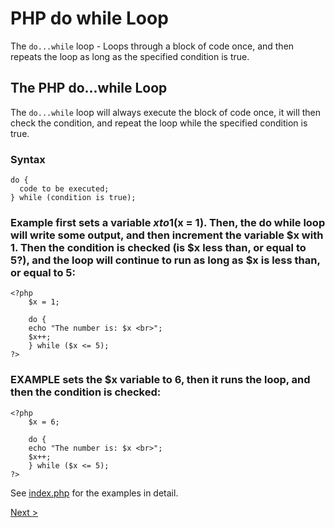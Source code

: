# PHP do while Loop

The ```do...while``` loop - Loops through a block of code once, and then repeats the loop as long as the specified condition is true.

## The PHP do...while Loop

The ```do...while``` loop will always execute the block of code once, it will then check the condition, and repeat the loop while the specified condition is true.

### Syntax

```
do {
  code to be executed;
} while (condition is true);
```

### Example first sets a variable $x to 1 ($x = 1). Then, the do while loop will write some output, and then increment the variable $x with 1. Then the condition is checked (is $x less than, or equal to 5?), and the loop will continue to run as long as $x is less than, or equal to 5:

```
<?php
    $x = 1;

    do {
    echo "The number is: $x <br>";
    $x++;
    } while ($x <= 5);
?> 
```

### EXAMPLE sets the $x variable to 6, then it runs the loop, and then the condition is checked:

```
<?php
    $x = 6;

    do {
    echo "The number is: $x <br>";
    $x++;
    } while ($x <= 5);
?> 
```

See [index.php](index.php) for the examples in detail.

[Next >](../3.%20For%20Loop/README.md)